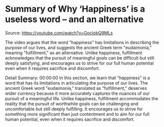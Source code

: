 # Summary of Why ‘Happiness’ is a useless word – and an alternative

Source: https://youtube.com/watch?v=GocIobQ9MLs

The video argues that the word "happiness" has limitations in describing the purpose of our lives, and suggests the ancient Greek term "eudaimonia," meaning "fulfillment," as an alternative. Unlike happiness, fulfillment acknowledges that the pursuit of meaningful goals can be difficult but still deeply satisfying, and encourages us to strive for our full human potential even when it requires sacrifice and discomfort.

Detail Summary: 
00:00:00
In this section, we learn that "happiness" is a word that has its limitations in articulating the purpose of our lives. The ancient Greek word "eudaimonia," translated as "fulfillment," deserves wider currency because it more accurately captures the nuances of our pursuit of a meaningful life. Unlike happiness, fulfillment accommodates the reality that the pursuit of worthwhile goals can be challenging and uncomfortable but still deeply fulfilling. It encourages us to strive for something more significant than just contentment and to aim for our full human potential, even when it requires sacrifice and discomfort.

